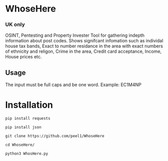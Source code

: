 # WhoseHere
### UK only
OSINT, Pentesting and Property Invester Tool for gathering indepth information about post codes. 
Shows signifcant infomation such as individal house tax bands, Exact to number residance in the area with exact numbers of ethnicity and religon, Crime in the area, Credit card acceptance, Income, House prices etc. 
## Usage
The input must be full caps and be one word. Example: EC1M4NP


# Installation
```
pip install requests

pip install json

git clone https://github.com/peel1/WhoseHere

cd WhoseHere/

python3 WhosHere.py

```




